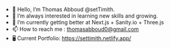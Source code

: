 - 👋 Hello, I’m Thomas Abboud @setTimith.
- 👀 I’m always interested in learning new skills and growing.
- 🌱 I’m currently getting better at Next.js + Sanity.io + Three.js
- 📫 How to reach me : thomasabboud0@gmail.com 
- 🖥️ Current Portfolio:  https://settimith.netlify.app/
